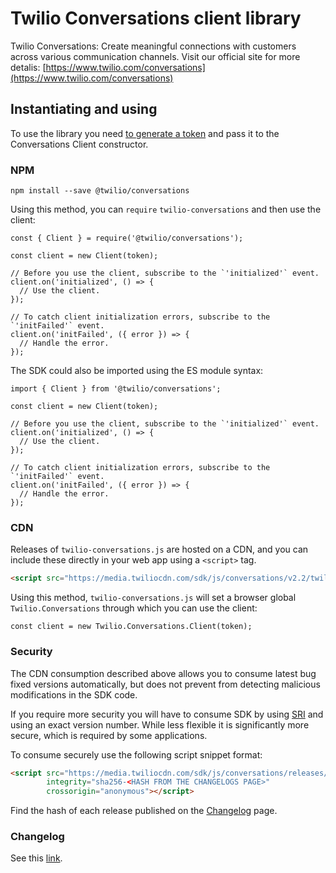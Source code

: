 
Twilio Conversations client library
=============
Twilio Conversations: Create meaningful connections with customers across various communication channels.
Visit our official site for more detalis: [https://www.twilio.com/conversations](https://www.twilio.com/conversations)


Instantiating and using
------------
To use the library you need [to generate a token](https://www.twilio.com/docs/conversations/create-tokens) and pass it to the Conversations Client constructor.

### NPM
```
npm install --save @twilio/conversations
```

Using this method, you can `require` `twilio-conversations` and then use the 
client:
```
const { Client } = require('@twilio/conversations');

const client = new Client(token);

// Before you use the client, subscribe to the `'initialized'` event.
client.on('initialized', () => {
  // Use the client.
});

// To catch client initialization errors, subscribe to the `'initFailed'` event.
client.on('initFailed', ({ error }) => {
  // Handle the error.
});
```

The SDK could also be imported using the ES module syntax:
```
import { Client } from '@twilio/conversations';

const client = new Client(token);

// Before you use the client, subscribe to the `'initialized'` event.
client.on('initialized', () => {
  // Use the client.
});

// To catch client initialization errors, subscribe to the `'initFailed'` event.
client.on('initFailed', ({ error }) => {
  // Handle the error.
});
```

### CDN

Releases of `twilio-conversations.js` are hosted on a CDN, and you can include these
directly in your web app using a `<script>` tag.
```html
<script src="https://media.twiliocdn.com/sdk/js/conversations/v2.2/twilio-conversations.min.js"></script>
```
Using this method, `twilio-conversations.js` will set a browser global `Twilio.Conversations` through which you can use the client:
```
const client = new Twilio.Conversations.Client(token);
```

### Security

The CDN consumption described above allows you to consume latest bug fixed versions automatically,
but does not prevent from detecting malicious modifications in the SDK code.

If you require more security you will have to consume SDK by using [SRI](https://developer.mozilla.org/en-US/docs/Web/Security/Subresource_Integrity) and using an exact version
number. While less flexible it is significantly more secure, which is required by some applications.

To consume securely use the following script snippet format:

```html
<script src="https://media.twiliocdn.com/sdk/js/conversations/releases/2.2.0/twilio-conversations.min.js"
        integrity="sha256-<HASH FROM THE CHANGELOGS PAGE>"
        crossorigin="anonymous"></script>
```

Find the hash of each release published on the [Changelog](#Changelog) page.

###  Changelog

See this [link](https://www.twilio.com/docs/conversations/javascript/changelog).
